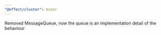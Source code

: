```yaml
---
"@effect/cluster": minor
---
```


Removed MessageQueue, now the queue is an implementation detail of the behaviour
